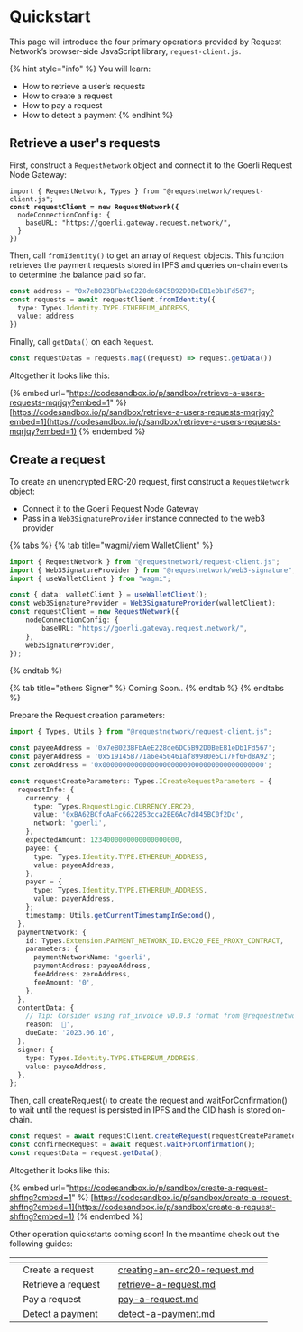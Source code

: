 # Quickstart

This page will introduce the four primary operations provided by Request Network’s browser-side JavaScript library, `request-client.js`.

{% hint style="info" %}
You will learn:

* How to retrieve a user’s requests
* How to create a request
* How to pay a request
* How to detect a payment
{% endhint %}

## Retrieve a user's requests

First, construct a `RequestNetwork` object and connect it to the Goerli Request Node Gateway:

<pre class="language-typescript"><code class="lang-typescript">import { RequestNetwork, Types } from "@requestnetwork/request-client.js";
<strong>const requestClient = new RequestNetwork({
</strong>  nodeConnectionConfig: { 
    baseURL: "https://goerli.gateway.request.network/",
  }
})
</code></pre>

Then, call `fromIdentity()` to get an array of `Request` objects. This function retrieves the payment requests stored in IPFS and queries on-chain events to determine the balance paid so far.

```typescript
const address = "0x7eB023BFbAeE228de6DC5B92D0BeEB1eDb1Fd567";
const requests = await requestClient.fromIdentity({
  type: Types.Identity.TYPE.ETHEREUM_ADDRESS,
  value: address
})
```

Finally, call `getData()` on each `Request`.

```typescript
const requestDatas = requests.map((request) => request.getData())
```

Altogether it looks like this:

{% embed url="https://codesandbox.io/p/sandbox/retrieve-a-users-requests-mqrjqy?embed=1" %}
[https://codesandbox.io/p/sandbox/retrieve-a-users-requests-mqrjqy?embed=1](https://codesandbox.io/p/sandbox/retrieve-a-users-requests-mqrjqy?embed=1)
{% endembed %}

## Create a request

To create an unencrypted ERC-20 request, first construct a `RequestNetwork` object:

* Connect it to the Goerli Request Node Gateway
* Pass in a `Web3SignatureProvider` instance connected to the web3 provider

{% tabs %}
{% tab title="wagmi/viem WalletClient" %}
```typescript
import { RequestNetwork } from "@requestnetwork/request-client.js";
import { Web3SignatureProvider } from "@requestnetwork/web3-signature";
import { useWalletClient } from "wagmi";

const { data: walletClient } = useWalletClient();
const web3SignatureProvider = Web3SignatureProvider(walletClient);
const requestClient = new RequestNetwork({
    nodeConnectionConfig: { 
        baseURL: "https://goerli.gateway.request.network/",
    },
    web3SignatureProvider,
});
```
{% endtab %}

{% tab title="ethers Signer" %}
Coming Soon..
{% endtab %}
{% endtabs %}

Prepare the Request creation parameters:

```typescript
import { Types, Utils } from "@requestnetwork/request-client.js";

const payeeAddress = '0x7eB023BFbAeE228de6DC5B92D0BeEB1eDb1Fd567';
const payerAddress = '0x519145B771a6e450461af89980e5C17Ff6Fd8A92';
const zeroAddress = '0x0000000000000000000000000000000000000000';

const requestCreateParameters: Types.ICreateRequestParameters = {
  requestInfo: {
    currency: {
      type: Types.RequestLogic.CURRENCY.ERC20,
      value: '0xBA62BCfcAaFc6622853cca2BE6Ac7d845BC0f2Dc',
      network: 'goerli',
    },
    expectedAmount: 1234000000000000000000,
    payee: {
      type: Types.Identity.TYPE.ETHEREUM_ADDRESS,
      value: payeeAddress,
    },
    payer = {
      type: Types.Identity.TYPE.ETHEREUM_ADDRESS,
      value: payerAddress,
    };
    timestamp: Utils.getCurrentTimestampInSecond(),
  },
  paymentNetwork: {
    id: Types.Extension.PAYMENT_NETWORK_ID.ERC20_FEE_PROXY_CONTRACT,
    parameters: {
      paymentNetworkName: 'goerli',
      paymentAddress: payeeAddress,
      feeAddress: zeroAddress,  
      feeAmount: '0',
    },
  },
  contentData: {
    // Tip: Consider using rnf_invoice v0.0.3 format from @requestnetwork/data-format
    reason: '🍕',
    dueDate: '2023.06.16',
  },
  signer: {
    type: Types.Identity.TYPE.ETHEREUM_ADDRESS,
    value: payeeAddress,
  },
};
```

Then, call createRequest() to create the request and waitForConfirmation() to wait until the request is persisted in IPFS and the CID hash is stored on-chain.

```typescript
const request = await requestClient.createRequest(requestCreateParameters);
const confirmedRequest = await request.waitForConfirmation();
const requestData = request.getData();
```

Altogether it looks like this:

{% embed url="https://codesandbox.io/p/sandbox/create-a-request-shffng?embed=1" %}
[https://codesandbox.io/p/sandbox/create-a-request-shffng?embed=1](https://codesandbox.io/p/sandbox/create-a-request-shffng?embed=1)
{% endembed %}



Other operation quickstarts coming soon! In the meantime check out the following guides:

<table data-card-size="large" data-column-title-hidden data-view="cards"><thead><tr><th></th><th></th><th data-hidden></th><th data-hidden data-card-target data-type="content-ref"></th><th data-hidden data-card-cover data-type="files"></th></tr></thead><tbody><tr><td></td><td>Create a request</td><td></td><td><a href="../learn-request-network/guides/creating-an-erc20-request.md">creating-an-erc20-request.md</a></td><td></td></tr><tr><td></td><td>Retrieve a request</td><td></td><td><a href="../learn-request-network/guides/retrieve-a-request.md">retrieve-a-request.md</a></td><td></td></tr><tr><td></td><td>Pay a request</td><td></td><td><a href="../learn-request-network/guides/pay-a-request.md">pay-a-request.md</a></td><td></td></tr><tr><td></td><td>Detect a payment</td><td></td><td><a href="../learn-request-network/guides/detect-a-payment.md">detect-a-payment.md</a></td><td></td></tr></tbody></table>

